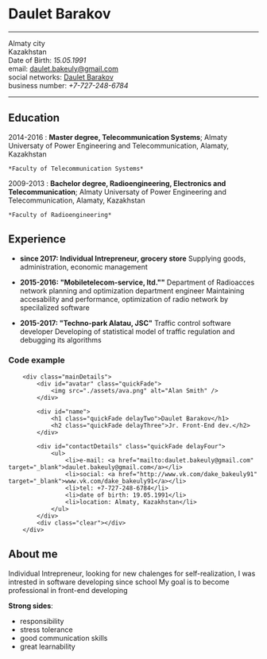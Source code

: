 Daulet Barakov
============


-----------------------------------------------

Almaty city                               
Kazakhstan  
Date of Birth: *15.05.1991*  
email: [daulet.bakeuly@gmail.com](daulet.bakeuly@gmail.com)  
social networks: [Daulet Barakov](https://vk.com/dake_bakeuly91 "VK")  
business number: *+7-727-248-6784*

----------------------------------------------


Education
---------

2014-2016
:   **Master degree, Telecommunication Systems**; Almaty Universaty of Power Engineering and Telecommunication, Alamaty, Kazakhstan

    *Faculty of Telecommunication Systems*

2009-2013
:   **Bachelor degree, Radioengineering, Electronics and Telecommunication**; Almaty Universaty of Power Engineering and Telecommunication, Alamaty, Kazakhstan

    *Faculty of Radioengineering*


Experience
----------

*  **since 2017: Individual Intrepreneur, grocery store** 
Supplying goods, administration, economic management


* **2015-2016: "Mobiletelecom-service, ltd.""**
Department of Radioacces network planning and optimization department engineer
Maintaining accesability and performance, optimization of radio network by specilalized software

* **2015-2017: "Techno-park Alatau, JSC"**
Traffic control software developer
Developing of statistical model of traffic regulation and debugging its algorithms


### Code example

``` 
    <div class="mainDetails">
		<div id="avatar" class="quickFade">
			<img src="./assets/ava.png" alt="Alan Smith" />
		</div>
		
		<div id="name">
			<h1 class="quickFade delayTwo">Daulet Barakov</h1>
			<h2 class="quickFade delayThree">Jr. Front-End dev.</h2>
		</div>
		
		<div id="contactDetails" class="quickFade delayFour">
			<ul>
				<li>e-mail: <a href="mailto:daulet.bakeuly@gmail.com" target="_blank">daulet.bakeuly@gmail.com</a></li>
				<li>social: <a href="http://www.vk.com/dake_bakeuly91" target="_blank">www.vk.com/dake_bakeuly91</a></li>
				<li>tel: +7-727-248-6784</li>
				<li>date of birth: 19.05.1991</li>
				<li>location: Almaty, Kazakhstan</li>
			</ul>
		</div>
		<div class="clear"></div>
	</div>
```

## About me

Individual Intrepreneur, looking for new chalenges for self-realization, 
I was intrested in software developing since school
My goal is to become professional in front-end developing

**Strong sides**: 
* responsibility
* stress tolerance
* good communication skills
* great learnability